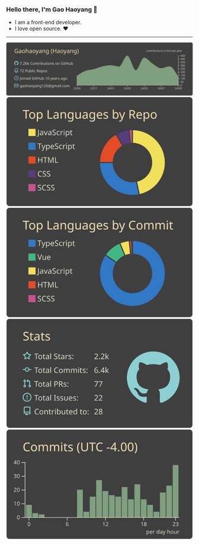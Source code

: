 ### Hello there, I'm Gao Haoyang 👋

- I am a front-end developer.
- I love open source. ❤️ 
---

![](https://raw.githubusercontent.com/Gaohaoyang/gaohaoyang/master/profile-summary-card-output/zenburn/0-profile-details.svg)
![](https://raw.githubusercontent.com/Gaohaoyang/gaohaoyang/master/profile-summary-card-output/zenburn/1-repos-per-language.svg) ![](https://raw.githubusercontent.com/Gaohaoyang/gaohaoyang/master/profile-summary-card-output/zenburn/2-most-commit-language.svg)
![](https://raw.githubusercontent.com/Gaohaoyang/gaohaoyang/master/profile-summary-card-output/zenburn/3-stats.svg) ![](https://raw.githubusercontent.com/Gaohaoyang/gaohaoyang/master/profile-summary-card-output/zenburn/4-productive-time.svg)

<!-- <p align="center">
  <picture>
    <source
      media="(prefers-color-scheme: dark)"
      srcset="
        https://raw.githubusercontent.com/Gaohaoyang/octocat/main/profile-3d-contrib/profile-night-green.svg
      "
    />
    <source
      media="(prefers-color-scheme: light)"
      srcset="
        https://raw.githubusercontent.com/gaohaoyang/octocat/main/profile-3d-contrib/profile-green-animate.svg
      "
    />
    <img
      style="width: 100%"
      alt="github profile contributions chart"
      src="https://raw.githubusercontent.com/gaohaoyang/octocat/main/profile-3d-contrib/profile-green-animate.svg"
    />
  </picture>
</p>
-->
